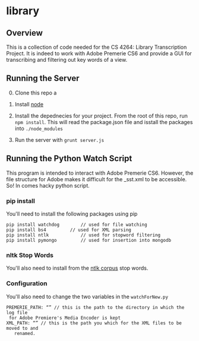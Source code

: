 library
=======


## Overview

This is a collection of code needed for the CS 4264: Library Transcription Project. It is indeed to work with 
Adobe Premerie CS6 and provide a GUI for transcribing and filtering out key words of a view. 

## Running the Server
  0. Clone this repo a
  
  1. Install [node](http://nodejs.org)
  
  2. Install the depednecies for your project. From the root of this repo, run `npm install`. This will read the package.json file and isstall the packages into `./node_modules`
  
  3. Run the server with `grunt server.js`
  
## Running the Python Watch Script
This program is intended to interact with Adobe Premerie CS6. However, the file structure for Adobe makes it difficult for the _sst.xml
to be accessible. So! In comes hacky python script. 

### pip install
You'll need to install the following packages using pip
```
pip install watchdog		// used for file watching
pip install bs4			// used for XML parsing
pip install ntlk			// used for stopword filtering
pip install pymongo			// used for insertion into mongodb
```

### nltk Stop Words
You'll also need to install from the [ntlk corpus](http://www.nltk.org/data.html) stop words. 


### Configuration
You'll also need to change the two variables in the `watchForNew.py`
```
PREMERIE_PATH: “” // this is the path to the directory in which the log file 
 for Adobe Premiere's Media Encoder is kept
XML_PATH: “” // this is the path you which for the XML files to be moved to and 
   renamed. 
```
